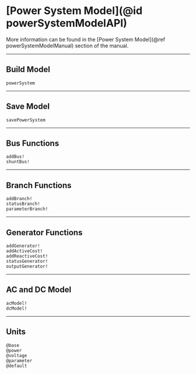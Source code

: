# [Power System Model](@id powerSystemModelAPI)

More information can be found in the [Power System Model](@ref powerSystemModelManual) section of the manual.

---

## Build Model
```@docs
powerSystem
```

---

## Save Model
```@docs
savePowerSystem
```

---

## Bus Functions
```@docs
addBus!
shuntBus!
```

---

## Branch Functions
```@docs
addBranch!
statusBranch!
parameterBranch!
```

---

## Generator Functions
```@docs
addGenerator!
addActiveCost!
addReactiveCost!
statusGenerator!
outputGenerator!
```

---

## AC and DC Model
```@docs
acModel!
dcModel!
```

---

## Units
```@docs
@base
@power
@voltage
@parameter
@default
```
